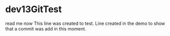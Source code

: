 dev13GitTest
============
read me now
This line was created to test.
Line created in the demo to show that a commit was add in this moment.
